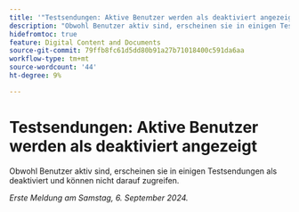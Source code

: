 ```yaml
---
title: '"Testsendungen: Aktive Benutzer werden als deaktiviert angezeigt.'
description: "Obwohl Benutzer aktiv sind, erscheinen sie in einigen Testsendungen als deaktiviert und können nicht darauf zugreifen."
hidefromtoc: true
feature: Digital Content and Documents
source-git-commit: 79ffb8fc61d5dd80b91a27b71018400c591da6aa
workflow-type: tm+mt
source-wordcount: '44'
ht-degree: 9%

---
```


# Testsendungen: Aktive Benutzer werden als deaktiviert angezeigt

Obwohl Benutzer aktiv sind, erscheinen sie in einigen Testsendungen als deaktiviert und können nicht darauf zugreifen.

_Erste Meldung am Samstag, 6. September 2024._
